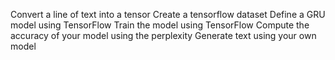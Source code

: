 Convert a line of text into a tensor
Create a tensorflow dataset
Define a GRU model using TensorFlow
Train the model using TensorFlow
Compute the accuracy of your model using the perplexity
Generate text using your own model
